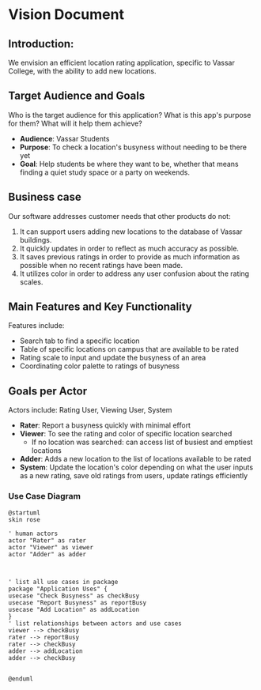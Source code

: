 # Vision Document
## Introduction:
We envision an efficient location rating application, specific to Vassar College, with the ability to add new locations.

## Target Audience and Goals 
Who is the target audience for this application? What is this app's purpose for them? What will it help them achieve?

* __Audience__: Vassar Students 
* __Purpose__: To check a location's busyness without needing to be there yet 
* __Goal__: Help students be where they want to be, whether that means finding a quiet study space or a party on weekends.

## Business case
Our software addresses customer needs that other products do not:
1. It can support users adding new locations to the database of Vassar buildings. 
2. It quickly updates in order to reflect as much accuracy as possible. 
3. It saves previous ratings in order to provide as much information as possible when no recent ratings have been made. 
4. It utilizes color in order to address any user confusion about the rating scales.

## Main Features and Key Functionality
Features include:
* Search tab to find a specific location
* Table of specific locations on campus that are available to be rated 
* Rating scale to input and update the busyness of an area 
* Coordinating color palette to ratings of busyness 

## Goals per Actor 

Actors include: Rating User, Viewing User, System 

* __Rater__: Report a busyness quickly with minimal effort 
* __Viewer__: To see the rating and color of specific location searched
  * If no location was searched: can access list of busiest and emptiest locations 
* __Adder__: Adds a new location to the list of locations available to be rated 
* __System__: Update the location's color depending on what the user inputs as a new rating, save old ratings from users, update ratings efficiently

### Use Case Diagram 


```plantuml
@startuml
skin rose 

' human actors
actor "Rater" as rater
actor "Viewer" as viewer
actor "Adder" as adder



' list all use cases in package
package "Application Uses" {
usecase "Check Busyness" as checkBusy
usecase "Report Busyness" as reportBusy
usecase "Add Location" as addLocation
}
' list relationships between actors and use cases
viewer --> checkBusy
rater --> reportBusy
rater --> checkBusy
adder --> addLocation
adder --> checkBusy


@enduml
```


